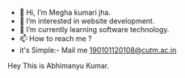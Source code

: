 - 👋 Hi, I’m Megha kumari jha.
- 👀 I’m interested in website development.
- 🌱 I’m currently learning software technology.
- 📫 How to reach me ?
- it's Simple:-  Mail me 190101120108@cutm.ac.in

<!---
megha3456/megha3456 is a ✨ special ✨ repository because its `README.md` (this file) appears on your GitHub profile.
You can click the Preview link to take a look at your changes.
--->

Hey This is Abhimanyu Kumar.
